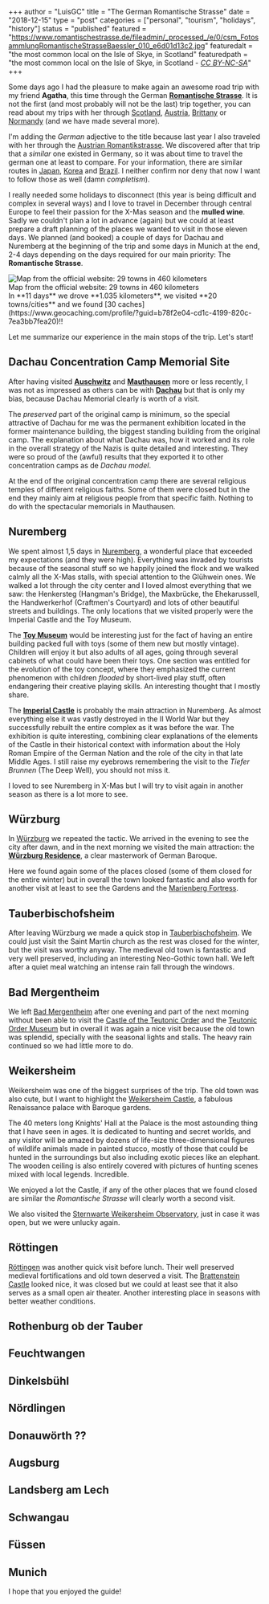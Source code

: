 +++
author = "LuisGC"
title = "The German Romantische Strasse"
date = "2018-12-15"
type = "post"
categories = ["personal", "tourism", "holidays", "history"]
status = "published"
featured = "https://www.romantischestrasse.de/fileadmin/_processed_/e/0/csm_FotosammlungRomantischeStrasseBaessler_010_e6d01d13c2.jpg"
featuredalt = "the most common local on the Isle of Skye, in Scotland"
featuredpath = "the most common local on the Isle of Skye, in Scotland - <a href='http://creativecommons.org/licenses/by-nc-sa/3.0/'><i>CC BY-NC-SA</i></a>"
+++

Some days ago I had the pleasure to make again an awesome road trip with my friend **Agatha**, this time through the German [**Romantische Strasse**](https://www.romantischestrasse.de/). It is not the first (and most probably will not be the last) trip together, you can read about my trips with her through [Scotland](/blog/2018/05/scotland-a-brief-opinionated-guide/), [Austria](/blog/2017/05/romantikstrasse-the-romantic-road_1/), [Brittany](/blog/2017/12/brittany-a-brief-opinionated-guide/) or [Normandy](/blog/2017/12/normandy-a-brief-opinionated-guide/) (and we have made several more).

I'm adding the _German_ adjective to the title because last year I also traveled with her through the [Austrian Romantikstrasse](/blog/2017/05/romantikstrasse-the-romantic-road_1/). We discovered after that trip that a _similar_ one existed in Germany, so it was about time to travel the german one at least to compare. For your information, there are similar routes in [Japan](https://www.romantischestrasse.de/footer-navigationen/commercial/international/japans-romantic-road/?L=1), [Korea](https://www.romantischestrasse.de/footer-navigationen/commercial/international/romantic-road-of-korea/?L=1) and [Brazil](https://www.romantischestrasse.de/footer-navigationen/commercial/international/romantic-road-in-brazil/?L=1). I neither confirm nor deny that now I want to follow those as well (damn _completism_).

I really needed some holidays to disconnect (this year is being difficult and complex in several ways) and I love to travel in December through central Europe to feel their passion for the X-Mas season and the **mulled wine**. Sadly we couldn't plan a lot in advance (again) but we could at least prepare a draft planning of the places we wanted to visit in those eleven days. We planned (and booked) a couple of days for Dachau and Nuremberg at the beginning of the trip and some days in Munich at the end, 2-4 days depending on the days required for our main priority: The **Romantische Strasse**.

<div class="image central">
    <img src="https://www.romantischestrasse.de/fileadmin/user_upload/map-image.png" alt="Map from the official website: 29 towns in 460 kilometers">
    <div class="caption">Map from the official website: 29 towns in 460 kilometers</div>
</div>
In **11 days** we drove **1.035 kilometers**, we visited **20 towns/cities** and we found [30 caches](https://www.geocaching.com/profile/?guid=b78f2e04-cd1c-4199-820c-7ea3bb7fea20)!!

Let me summarize our experience in the main stops of the trip. Let's start!

## Dachau Concentration Camp Memorial Site

After having visited [**Auschwitz**](http://auschwitz.org/en/) and [**Mauthausen**](https://www.mauthausen-memorial.org/en) more or less recently, I was not as impressed as others can be with [**Dachau**](http://www.kz-gedenkstaette-dachau.de/index-e.html) but that is only my bias, because Dachau Memorial clearly is worth of a visit.

The _preserved_ part of the original camp is minimum, so the special attractive of Dachau for me was the permanent exhibition located in the former maintenance building, the biggest standing building from the original camp. The explanation about what Dachau was, how it worked and its role in the overall strategy of the Nazis is quite detailed and interesting. They were so proud of the (awful) results that they exported it to other concentration camps as de _Dachau model_.

At the end of the original concentration camp there are several religious temples of different religious faiths. Some of them were closed but in the end they mainly aim at religious people from that specific faith. Nothing to do with the spectacular memorials in Mauthausen.

## Nuremberg

We spent almost 1,5 days in [Nuremberg](https://en.wikipedia.org/wiki/Nuremberg), a wonderful place that exceeded my expectations (and they were high). Everything was invaded by tourists because of the seasonal stuff so we happily joined the flock and we walked calmly all the X-Mas stalls, with special attention to the Glühwein ones. We walked a lot through the city center and I loved almost everything that we saw: the Henkersteg (Hangman's Bridge), the Maxbrücke, the Ehekarussell, the Handwerkerhof (Craftmen's Courtyard) and lots of other beautiful streets and buildings. The only locations that we visited properly were the Imperial Castle and the Toy Museum.

The [**Toy Museum**](https://en.wikipedia.org/wiki/Nuremberg_Toy_Museum) would be interesting just for the fact of having an entire building packed full with toys (some of them new but mostly vintage). Children will enjoy it but also adults of all ages, going through several cabinets of what could have been their toys. One section was entitled for the evolution of the toy concept, where they emphasized the current phenomenon with children _flooded_ by short-lived play stuff, often endangering their creative playing skills. An interesting thought that I mostly share.

The [**Imperial Castle**](https://en.wikipedia.org/wiki/Nuremberg_Castle) is probably the main attraction in Nuremberg. As almost everything else it was vastly destroyed in the II World War but they successfully rebuilt the entire complex as it was before the war. The exhibition is quite interesting, combining clear explanations of the elements of the Castle in their historical context with information about the Holy Roman Empire of the German Nation and the role of the city in that late Middle Ages. I still raise my eyebrows remembering the visit to the _Tiefer Brunnen_ (The Deep Well), you  should not miss it.

I loved to see Nuremberg in X-Mas but I will try to visit again in another season as there is a lot more to see.

## Würzburg

In [Würzburg](https://en.wikipedia.org/wiki/W%C3%BCrzburg) we repeated the tactic. We arrived in the evening to see the city after dawn, and in the next morning we visited the main attraction: the [**Würzburg Residence**](https://en.wikipedia.org/wiki/W%C3%BCrzburg_Residence), a clear masterwork of German Baroque.

Here we found again some of the places closed (some of them closed for the entire winter) but in overall the town looked fantastic and also worth for another visit at least to see the Gardens and the [Marienberg Fortress](https://en.wikipedia.org/wiki/Marienberg_Fortress).

## Tauberbischofsheim

After leaving Würzburg we made a quick stop in [Tauberbischofsheim](https://en.wikipedia.org/wiki/Tauberbischofsheim). We could just visit the Saint Martin church as the rest was closed for the winter, but the visit was worthy anyway. The medieval old town is fantastic and very well preserved, including an interesting Neo-Gothic town hall. We left after a quiet meal watching an intense rain fall through the windows.

## Bad Mergentheim

We left [Bad Mergentheim](https://en.wikipedia.org/wiki/Bad_Mergentheim) after one evening and part of the next morning without been able to visit the [Castle of the Teutonic Order](https://de.wikipedia.org/wiki/Schloss_Mergentheim) and the [Teutonic Order Museum](https://de.wikipedia.org/wiki/Deutschordensmuseum) but in overall it was again a nice visit because the old town was splendid, specially with the seasonal lights and stalls. The heavy rain continued so we had little more to do.

## Weikersheim

Weikersheim was one of the biggest surprises of the trip. The old town was also cute, but I want to highlight the [Weikersheim Castle](https://en.wikipedia.org/wiki/Weikersheim_Castle), a fabulous Renaissance palace with Baroque gardens.

The 40 meters long Knights' Hall at the Palace is the most astounding thing that I have seen in ages. It is dedicated to hunting and secret worlds, and any visitor will be amazed by dozens of life-size three-dimensional figures of wildlife animals made in painted stucco, mostly of those that could be hunted in the surroundings but also including exotic pieces like an elephant. The wooden ceiling is also entirely covered with pictures of hunting scenes mixed with local legends. Incredible.

We enjoyed a lot the Castle, if any of the other places that we found closed are similar the _Romantische Strasse_ will clearly worth a second visit.

We also visited the [Sternwarte Weikersheim Observatory](https://de.wikipedia.org/wiki/Sternwarte_Weikersheim), just in case it was open, but we were unlucky again.

## Röttingen

[Röttingen](https://en.wikipedia.org/wiki/R%C3%B6ttingen) was another quick visit before lunch. Their well preserved medieval fortifications and old town deserved a visit. The [Brattenstein Castle](https://de.wikipedia.org/wiki/Burg_Brattenstein) looked nice, it was closed but we could at least see that it also serves as a small open air theater. Another interesting place in seasons with better weather conditions. 

## Rothenburg ob der Tauber

## Feuchtwangen

## Dinkelsbühl

## Nördlingen

## Donauwörth ??

## Augsburg

## Landsberg am Lech

## Schwangau

## Füssen

## Munich


I hope that you enjoyed the guide!
